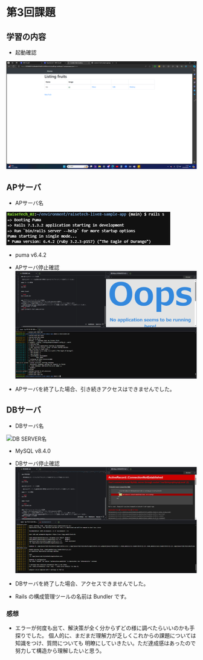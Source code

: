 # 第3回課題
## 学習の内容

- 起動確認

![サンプルアプリ起動確認](image/sample.png.png)



## APサーバ
- APサーバ名

![AP SERVER名](/image/AP_SERVER_name.png)
- puma v6.4.2

- APサーバ停止確認
![AP SERVER 停止確認](/image/AP_SERVER_STOP.png)
* APサーバを終了した場合、引き続きアクセスはできませんでした。

## DBサーバ
- DBサーバ名

![DB SERVER名](/image/DB_SERVE_name.png)

- MySQL v8.4.0

- DBサーバ停止確認
![DB SERVER 停止確認](/image/DB_SERVER_STOP.png)

-  DBサーバを終了した場合、アクセスできませんでした。
-  Rails の構成管理ツールの名前は Bundler です。

### 感想

- エラーが何度も出て、解決策が全く分からずどの様に調べたらいいのかも手探りでした。
個人的に、まだまだ理解力が乏しくこれからの課題については知識をつけ、質問についても
明瞭にしていきたい。ただ達成感はあったので努力して構造から理解したいと思う。